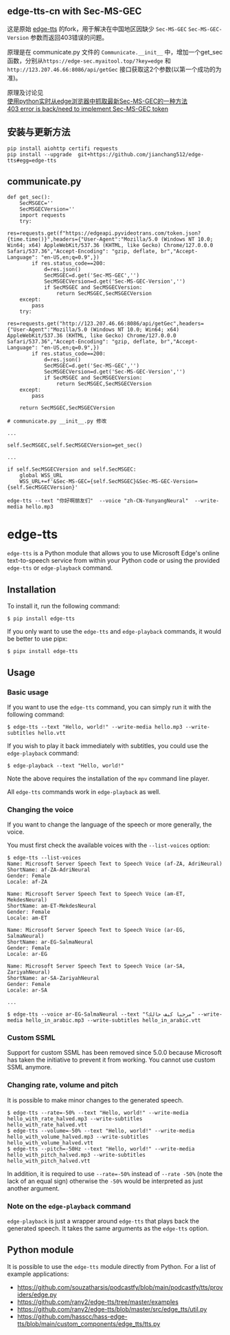## edge-tts-cn with Sec-MS-GEC

这是原始 [edge-tts](https://github.com/rany2/edge-tts) 的fork，用于解决在中国地区因缺少 `Sec-MS-GEC` `Sec-MS-GEC-Version` 参数而返回403错误的问题。

原理是在 communicate.py 文件的  `Communicate.__init__` 中，增加一个get_sec函数，分别从`https://edge-sec.myaitool.top/?key=edge` 和  `http://123.207.46.66:8086/api/getGec` 接口获取这2个参数(以第一个成功的为准)。

原理及讨论见  
[使用python实时从edge浏览器中抓取最新Sec-MS-GEC的一种方法](https://github.com/rany2/edge-tts/issues/299)   
[403 error is back/need to implement Sec-MS-GEC token](https://github.com/rany2/edge-tts/issues/290)

## 安装与更新方法
```
pip install aiohttp certifi requests 
pip install --upgrade  git+https://github.com/jianchang512/edge-tts#egg=edge-tts

```

## communicate.py

```
def get_sec():
    SecMSGEC=''
    SecMSGECVersion=''
    import requests
    try:
        res=requests.get(f"https://edgeapi.pyvideotrans.com/token.json?{time.time()}",headers={"User-Agent":"Mozilla/5.0 (Windows NT 10.0; Win64; x64) AppleWebKit/537.36 (KHTML, like Gecko) Chrome/127.0.0.0 Safari/537.36","Accept-Encoding": "gzip, deflate, br","Accept-Language": "en-US,en;q=0.9",})
        if res.status_code==200:
            d=res.json()
            SecMSGEC=d.get('Sec-MS-GEC','')
            SecMSGECVersion=d.get('Sec-MS-GEC-Version','')
            if SecMSGEC and SecMSGECVersion:
                return SecMSGEC,SecMSGECVersion
    except:
        pass
    try:
        res=requests.get("http://123.207.46.66:8086/api/getGec",headers={"User-Agent":"Mozilla/5.0 (Windows NT 10.0; Win64; x64) AppleWebKit/537.36 (KHTML, like Gecko) Chrome/127.0.0.0 Safari/537.36","Accept-Encoding": "gzip, deflate, br","Accept-Language": "en-US,en;q=0.9",})
        if res.status_code==200:
            d=res.json()
            SecMSGEC=d.get('Sec-MS-GEC','')
            SecMSGECVersion=d.get('Sec-MS-GEC-Version','')
            if SecMSGEC and SecMSGECVersion:
                return SecMSGEC,SecMSGECVersion
    except:
        pass
        
    return SecMSGEC,SecMSGECVersion

```

```
# communicate.py __init__.py 修改

...

self.SecMSGEC,self.SecMSGECVersion=get_sec()

...

if self.SecMSGECVersion and self.SecMSGEC:
    global WSS_URL
    WSS_URL+=f'&Sec-MS-GEC={self.SecMSGEC}&Sec-MS-GEC-Version={self.SecMSGECVersion}'

```

`edge-tts --text "你好啊朋友们"  --voice "zh-CN-YunyangNeural"  --write-media hello.mp3`


# edge-tts

`edge-tts` is a Python module that allows you to use Microsoft Edge's online text-to-speech service from within your Python code or using the provided `edge-tts` or `edge-playback` command.

## Installation

To install it, run the following command:

    $ pip install edge-tts

If you only want to use the `edge-tts` and `edge-playback` commands, it would be better to use pipx:

    $ pipx install edge-tts

## Usage

### Basic usage

If you want to use the `edge-tts` command, you can simply run it with the following command:

    $ edge-tts --text "Hello, world!" --write-media hello.mp3 --write-subtitles hello.vtt

If you wish to play it back immediately with subtitles, you could use the `edge-playback` command:

    $ edge-playback --text "Hello, world!"

Note the above requires the installation of the `mpv` command line player.

All `edge-tts` commands work in `edge-playback` as well.

### Changing the voice

If you want to change the language of the speech or more generally, the voice. 

You must first check the available voices with the `--list-voices` option:

    $ edge-tts --list-voices
    Name: Microsoft Server Speech Text to Speech Voice (af-ZA, AdriNeural)
    ShortName: af-ZA-AdriNeural
    Gender: Female
    Locale: af-ZA

    Name: Microsoft Server Speech Text to Speech Voice (am-ET, MekdesNeural)
    ShortName: am-ET-MekdesNeural
    Gender: Female
    Locale: am-ET

    Name: Microsoft Server Speech Text to Speech Voice (ar-EG, SalmaNeural)
    ShortName: ar-EG-SalmaNeural
    Gender: Female
    Locale: ar-EG

    Name: Microsoft Server Speech Text to Speech Voice (ar-SA, ZariyahNeural)
    ShortName: ar-SA-ZariyahNeural
    Gender: Female
    Locale: ar-SA

    ...

    $ edge-tts --voice ar-EG-SalmaNeural --text "مرحبا كيف حالك؟" --write-media hello_in_arabic.mp3 --write-subtitles hello_in_arabic.vtt

### Custom SSML

Support for custom SSML has been removed since 5.0.0 because Microsoft has taken the initiative to prevent it from working. You cannot use custom SSML anymore.

### Changing rate, volume and pitch

It is possible to make minor changes to the generated speech.

    $ edge-tts --rate=-50% --text "Hello, world!" --write-media hello_with_rate_halved.mp3 --write-subtitles hello_with_rate_halved.vtt
    $ edge-tts --volume=-50% --text "Hello, world!" --write-media hello_with_volume_halved.mp3 --write-subtitles hello_with_volume_halved.vtt
    $ edge-tts --pitch=-50Hz --text "Hello, world!" --write-media hello_with_pitch_halved.mp3 --write-subtitles hello_with_pitch_halved.vtt

In addition, it is required to use `--rate=-50%` instead of `--rate -50%` (note the lack of an equal sign) otherwise the `-50%` would be interpreted as just another argument.

### Note on the `edge-playback` command

`edge-playback` is just a wrapper around `edge-tts` that plays back the generated speech. It takes the same arguments as the `edge-tts` option.

## Python module

It is possible to use the `edge-tts` module directly from Python. For a list of example applications:

* https://github.com/souzatharsis/podcastfy/blob/main/podcastfy/tts/providers/edge.py
* https://github.com/rany2/edge-tts/tree/master/examples
* https://github.com/rany2/edge-tts/blob/master/src/edge_tts/util.py
* https://github.com/hasscc/hass-edge-tts/blob/main/custom_components/edge_tts/tts.py

